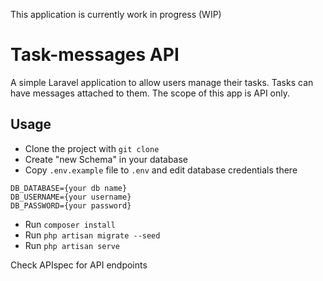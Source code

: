 This application is currently work in progress (WIP)

# Task-messages API
A simple Laravel application to allow users manage their tasks. Tasks can have messages attached to them. The scope of this app is API only.

## Usage

- Clone the project with ``` git clone ```
- Create "new Schema" in your database
- Copy ```.env.example``` file to ```.env``` and edit database credentials there
```
DB_DATABASE={your db name}
DB_USERNAME={your username}
DB_PASSWORD={your password}
```
- Run  ```composer install```
- Run ```php artisan migrate --seed```
- Run ```php artisan serve```


Check APIspec for API endpoints

